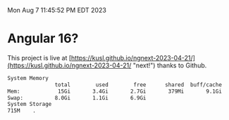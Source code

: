 Mon Aug  7 11:45:52 PM EDT 2023

# Angular 16?


This project is live at [https://kusl.github.io/ngnext-2023-04-21/](https://kusl.github.io/ngnext-2023-04-21/ "next!") thanks to Github.

```bash
System Memory
               total        used        free      shared  buff/cache   available
Mem:            15Gi       3.4Gi       2.7Gi       379Mi       9.1Gi        11Gi
Swap:          8.0Gi       1.1Gi       6.9Gi
System Storage
715M	.
```
```bash
